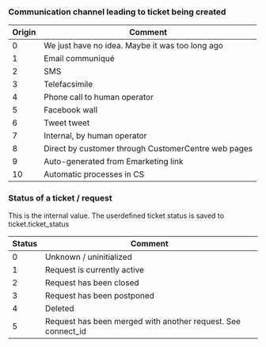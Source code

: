 
### Communication channel leading to ticket being created

| Origin | Comment |
|---|---|
| 0 | We just have no idea. Maybe it was too long ago |
| 1 | Email communiqué |
| 2 | SMS |
| 3 | Telefacsimile |
| 4 | Phone call to human operator |
| 5 | Facebook wall |
| 6 | Tweet tweet |
| 7 | Internal, by human operator |
| 8 | Direct by customer through CustomerCentre web pages |
| 9 | Auto-generated from Emarketing link |
| 10 | Automatic processes in CS |

### Status of a ticket / request

This is the internal value. The userdefined ticket status is saved to ticket.ticket\_status

| Status | Comment |
|---|---|
| 0 | Unknown / uninitialized |
| 1 | Request is currently active |
| 2 | Request has been closed |
| 3 | Request has been postponed |
| 4 | Deleted |
| 5 | Request has been merged with another request. See connect\_id |
